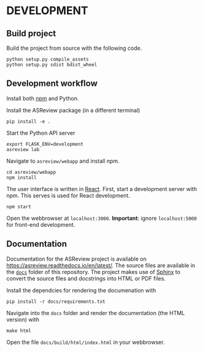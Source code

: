 # DEVELOPMENT

## Build project

Build the project from source with the following code.

	python setup.py compile_assets
	python setup.py sdist bdist_wheel

## Development workflow

Install both [npm][1] and Python.

Install the ASReview package (in a different terminal)

	pip install -e .

Start the Python API server

	export FLASK_ENV=development
	asreview lab

Navigate to `asreview/webapp` and install npm.

	cd asreview/webapp
	npm install

The user interface is written in [React][2]. First, start a development server with npm. This serves is used for React development.

	npm start

Open the webbrowser at `localhost:3000`. **Important**: ignore `localhost:5000` for front-end development.

[1]:	https://www.npmjs.com/get-npm
[2]:	https://reactjs.org/

## Documentation

Documentation for the ASReview project is available on https://asreview.readthedocs.io/en/latest/.
The source files are available in the [`docs`](/docs) folder of this repository. The project makes
use of [Sphinx](https://www.sphinx-doc.org/) to convert the source files and docstrings into HTML
or PDF files.

Install the dependcies for rendering the documenation with

```
pip install -r docs/requirements.txt
```

Navigate into the `docs` folder and render the documentation (the HTML version) with

```
make html
```

Open the file `docs/build/html/index.html` in your webbrowser.
